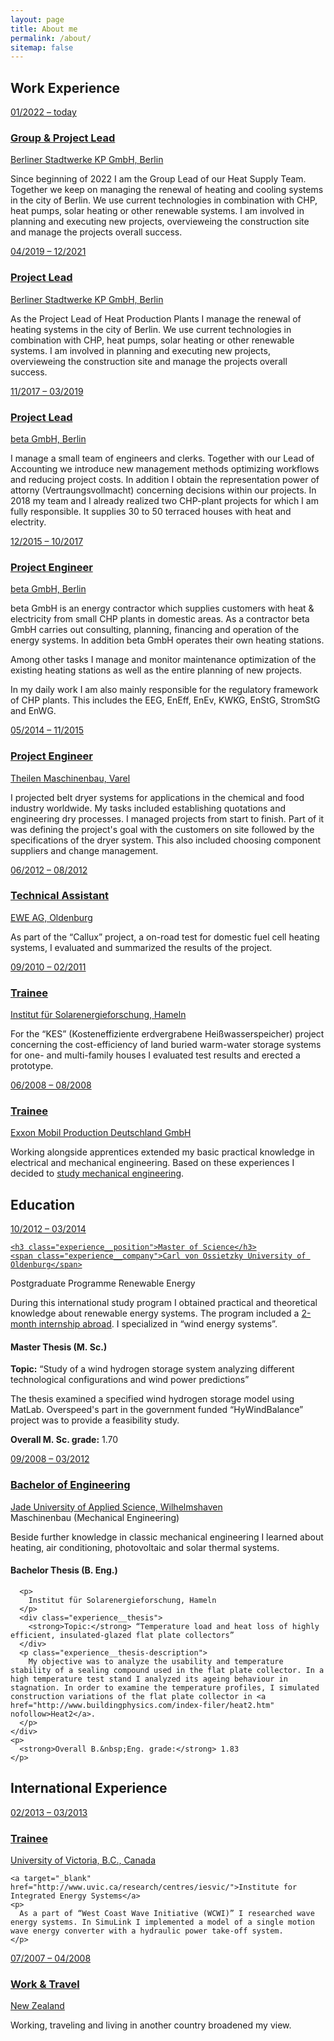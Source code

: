 ```yaml
---
layout: page
title: About me
permalink: /about/
sitemap: false
---
```


<h2 class="experience__headline">Work Experience</h2>
<article class="experience">
  <a class="experience__teaser" href="#">
    <span class="experience__timerange">
      01/2022
      &ndash;
      today
    </span>
    <h3 class="experience__position">Group & Project Lead</h3>
    <span class="experience__company">Berliner Stadtwerke KP  GmbH, Berlin</span>
  </a>

  <div class="experience__description">
    <p>
      Since beginning of 2022 I am the Group Lead of our Heat Supply Team. Together we keep on managing the renewal of heating and cooling systems in the city of Berlin. We use current technologies in combination with CHP, heat pumps, solar heating or other renewable systems. 
      I am involved in planning and executing new projects, overvieweing the construction site and manage the projects overall success.
    </p>
  </div>
</article>

<article class="experience">
  <a class="experience__teaser" href="#">
    <span class="experience__timerange">
      04/2019
      &ndash;
      12/2021
    </span>
    <h3 class="experience__position">Project Lead</h3>
    <span class="experience__company">Berliner Stadtwerke KP  GmbH, Berlin</span>
  </a>

  <div class="experience__description">
    <p>
      As the Project Lead of Heat Production Plants I manage the renewal of heating systems in the city of Berlin. We use current technologies in combination with CHP, heat pumps, solar heating or other renewable systems. 
      I am involved in planning and executing new projects, overvieweing the construction site and manage the projects overall success.
    </p>
  </div>
</article>

<article class="experience">
  <a class="experience__teaser" href="#">
    <span class="experience__timerange">
      11/2017
      &ndash;
      03/2019
    </span>
    <h3 class="experience__position">Project Lead</h3>
    <span class="experience__company">beta GmbH, Berlin</span>
  </a>

  <div class="experience__description">
    <p>
      I manage a small team of engineers and clerks. Together with our Lead of Accounting we introduce new management methods optimizing workflows and reducing project costs.
      In addition I obtain the representation power of attorny (Vertraungsvollmacht) concerning decisions within our projects.
      In 2018 my team and I already realized two CHP-plant projects for which I am fully responsible. It supplies 30 to 50 terraced houses with heat and electrity.
    </p>
  </div>
</article>

<article class="experience">
  <a class="experience__teaser" href="#">
    <span class="experience__timerange">
      12/2015
      &ndash;
      10/2017
    </span>
    <h3 class="experience__position">Project Engineer</h3>
    <span class="experience__company">beta GmbH, Berlin</span>
  </a>

  <div class="experience__description">
    <p>
      beta GmbH is an energy contractor which supplies customers with heat &amp; electricity from small CHP plants in domestic areas. As a contractor beta GmbH carries out consulting, planning, financing and operation of the energy systems. In addition beta GmbH operates their own heating stations.
    </p>
    <p>
      Among other tasks I manage and monitor maintenance optimization of the existing heating stations as well as the entire planning of new projects.
    </p>
    <p>
      In my daily work I am also mainly responsible for the regulatory framework of CHP plants. This includes the EEG, EnEff, EnEv, KWKG, EnStG, StromStG and EnWG.
    </p>
  </div>
</article>

<article class="experience">
  <a class="experience__teaser" href="#">
    <span class="experience__timerange">
      05/2014
      &ndash;
      11/2015
    </span>
    <h3 class="experience__position">Project Engineer</h3>
    <span class="experience__company">Theilen Maschinenbau, Varel</span>
  </a>

  <div class="experience__description">
    <p>
      I projected belt dryer systems for applications in the chemical and food industry worldwide. My tasks included establishing quotations and engineering dry processes. I managed projects from start to finish. Part of it was defining the project's goal with the customers on site followed by the specifications of the dryer system. This also included choosing component suppliers and change management.
    </p>
  </div>
</article>

<article class="experience">
  <a class="experience__teaser" href="#">
    <span class="experience__timerange">
      06/2012
      &ndash;
      08/2012
    </span>
    <h3 class="experience__position">Technical Assistant</h3>
    <div class="experience__company">EWE AG, Oldenburg</div>
  </a>
  <div class="experience__description">
    <p>
      As part of the “Callux” project, a on-road test for domestic fuel cell heating systems, I evaluated and summarized the results of the project.
    </p>
  </div>
</article>

<article class=" experience">
  <a class="experience__teaser" href="#">
    <span class="experience__timerange">
      09/2010
      &ndash;
      02/2011
    </span>
    <h3 class="experience__position">Trainee</h3>
    <span class="experience__company">Institut für Solarenergieforschung, Hameln</span>
  </a>

  <div class="experience__description">
    <p>
      For the “KES” (Kosteneffiziente erdvergrabene Heißwasserspeicher) project concerning the cost-efficiency of land buried warm-water storage systems for one- and multi-family houses I evaluated test results and erected a prototype.
    </p>
  </div>
</article>

<article class="experience">
  <a class="experience__teaser" href="#">
    <span class="experience__timerange">
      06/2008
      &ndash;
      08/2008
    </span>
    <h3 class="experience__position">Trainee</h3>
    <span class="experience__company">Exxon Mobil Production Deutschland GmbH</span>
  </a>

  <div class="experience__description">
    <p>
      Working alongside apprentices extended my basic practical knowledge in electrical and mechanical engineering. Based on these experiences I decided to <a href="#mechanical-engineering">study mechanical engineering</a>.
    </p>
  </div>
</article>

<h2 class="experience__headline">Education</h2>
<article class="experience">
  <a class="experience__teaser" href="#">
    <span class="experience__timerange">
      10/2012
      &ndash;
      03/2014
    </span>

    <h3 class="experience__position">Master of Science</h3>
    <span class="experience__company">Carl von Ossietzky University of Oldenburg</span>

  </a>

  <div class="experience__description">
    <div class="experience__type">Postgraduate Programme Renewable Energy</div>
    <p>
      During this international study program I obtained practical and theoretical knowledge about renewable energy systems. The program included a <a href="#internship-abroad">2-month internship abroad</a>. I specialized in “wind energy systems”.
    </p>
    <div id="masterthesis" class="experience__highlight">
      <h4 class="experience__thesis-header">Master Thesis (M.&nbsp;Sc.)</h4>
      <div class="experience__thesis">
        <strong>Topic:</strong> “Study of a wind hydrogen storage system analyzing different technological configurations and wind power predictions”
      </div>
      <p class="experience__thesis-description">
        The thesis examined a specified wind hydrogen storage model using MatLab. Overspeed's part in the government funded “HyWindBalance” project was to provide a feasibility study.
      </p>
    </div>
    <p>
      <strong>Overall M.&nbsp;Sc. grade:</strong> 1.70
    </p>
  </div>
</article>

<article class="experience" id="mechanical-engineering">
  <a class="experience__teaser" href="#">
    <span class="experience__timerange">
      09/2008
      &ndash;
      03/2012
    </span>
    <h3 class="experience__position">Bachelor of Engineering</h3>
    <span class="experience__company">Jade University of Applied Science, Wilhelmshaven</span>
  </a>

  <div class="experience__description">
    <div class="experience__type">Maschinenbau (Mechanical Engineering)</div>
    <p>
      Beside further knowledge in classic mechanical engineering I learned about heating, air conditioning, photovoltaic and solar thermal systems.
    </p>
    <div id="bachelorthesis" class="experience__highlight">
      <h4 class="experience__thesis-header">Bachelor Thesis (B.&nbsp;Eng.)</h4>

      <p>
        Institut für Solarenergieforschung, Hameln
      </p>
      <div class="experience__thesis">
        <strong>Topic:</strong> “Temperature load and heat loss of highly efficient, insulated-glazed flat plate collectors”
      </div>
      <p class="experience__thesis-description">
        My objective was to analyze the usability and temperature stability of a sealing compound used in the flat plate collector. In a high temperature test stand I analyzed its ageing behaviour in stagnation. In order to examine the temperature profiles, I simulated construction variations of the flat plate collector in <a href="http://www.buildingphysics.com/index-filer/heat2.htm" nofollow>Heat2</a>.
      </p>
    </div>
    <p>
      <strong>Overall B.&nbsp;Eng. grade:</strong> 1.83
    </p>

  </div>
</article>

<h2 class="experience__headline">International Experience</h2>

<article class=" experience" id="internship-abroad">
  <a class="experience__teaser" href="#">
    <span class="experience__timerange">
      02/2013
      &ndash;
      03/2013
    </span>
    <h3 class="experience__position">Trainee</h3>
    <span class="experience__company"> University of Victoria, B.C., Canada</span>
  </a>

  <div class="experience__description">
    
    <a target="_blank" href="http://www.uvic.ca/research/centres/iesvic/">Institute for Integrated Energy Systems</a>
    <p>
      As a part of “West Coast Wave Initiative (WCWI)” I researched wave energy systems. In SimuLink I implemented a model of a single motion wave energy converter with a hydraulic power take-off system.
    </p>
  </div>
</article>

<article class=" experience">
  <a class="experience__teaser" href="#">
    <span class="experience__timerange">
      07/2007
      &ndash;
      04/2008
    </span>
    <h3 class="experience__position">Work &amp; Travel</h3>
    <span class="experience__company">New Zealand</span>
  </a>

  <div class="experience__description">
    <p>
      Working, traveling and living in another country broadened my view.
    </p>
  </div>
</article>
